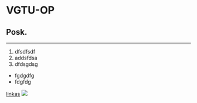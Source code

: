 # VGTU-OP

## Posk. 

---

1. dfsdfsdf
2. addsfdsa
3. dfdsgdsg
 * fgdgdfg
 * fdgfdg
 
 [linkas](https://vgtu.lt)
 ![](https://imgur.com/RsUUQwz)
 
 [//]: <( ddfdf dfg fdg dfg dfg fdg  )>

